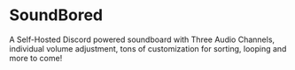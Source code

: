 # SoundBored
A Self-Hosted Discord powered soundboard with Three Audio Channels, individual volume adjustment, tons of customization for sorting, looping and more to come!
